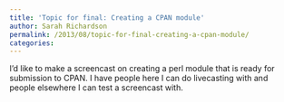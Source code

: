 ```yaml
---
title: 'Topic for final: Creating a CPAN module'
author: Sarah Richardson
permalink: /2013/08/topic-for-final-creating-a-cpan-module/
categories:
---
```

I&#8217;d like to make a screencast on creating a perl module that is ready for submission to CPAN. I have people here I can do livecasting with and people elsewhere I can test a screencast with.
